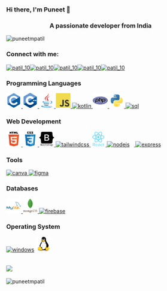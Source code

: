 ### Hi there, I'm Puneet 👋

<!--
**puneetmpatil/puneetmpatil** is a ✨ _special_ ✨ repository because its `README.md` (this file) appears on your GitHub profile.

Here are some ideas to get you started:

- 🔭 I’m currently working on ...
- 🌱 I’m currently learning ...
- 👯 I’m looking to collaborate on ...
- 🤔 I’m looking for help with ...
- 💬 Ask me about ...
- 📫 How to reach me: ...
- 😄 Pronouns: ...
- ⚡ Fun fact: ...
-->

<h3 align="center">A passionate developer from India</h3>

<p align="left"> <img src="https://komarev.com/ghpvc/?username=puneetmpatil&label=Profile%20views&color=0e75b6&style=flat" alt="puneetmpatil" /> </p>

<h3 align="left">Connect with me:</h3>
<p align="left">
<a href="https://www.codechef.com/users/patil_10" target="_blank"><img align="center" src="https://cdn.jsdelivr.net/npm/simple-icons@3.1.0/icons/codechef.svg" alt="patil_10" height="30" width="40" /></a><a href="https://www.hackerrank.com/patilpuneet01" target="_blank"><img align="center" src="https://cdn.jsdelivr.net/npm/simple-icons@3.1.0/icons/hackerrank.svg" alt="patil_10" height="30" width="40" /></a><a href="https://auth.geeksforgeeks.org/user/patil01" target="_blank"><img align="center" src="https://cdn.jsdelivr.net/npm/simple-icons@3.1.0/icons/geeksforgeeks.svg" alt="patil_10" height="30" width="40" /><a href="https://leetcode.com/patilpuneet01/" target="_blank"><img align="center" src="https://cdn.jsdelivr.net/npm/simple-icons@3.1.0/icons/leetcode.svg" alt="patil_10" height="30" width="40" /><a href="https://www.hackerearth.com/@patilpuneet01" target="_blank"><img align="center" src="https://cdn.jsdelivr.net/npm/simple-icons@3.1.0/icons/hackerearth.svg" alt="patil_10" height="30" width="40" /></a></p>

<h3 align="left">Programming Languages</h3>
<a href="https://www.cprogramming.com/" target="_blank" rel="noreferrer"> <img src="https://raw.githubusercontent.com/devicons/devicon/master/icons/c/c-original.svg" alt="c" width="40" height="40"/> </a> <a href="https://www.chartjs.org" target="_blank" rel="noreferrer"></a> <a href="https://www.w3schools.com/cpp/" target="_blank" rel="noreferrer"> <img src="https://raw.githubusercontent.com/devicons/devicon/master/icons/cplusplus/cplusplus-original.svg" alt="cplusplus" width="40" height="40"/> </a> <a href="https://www.java.com" target="_blank" rel="noreferrer"> <img src="https://raw.githubusercontent.com/devicons/devicon/master/icons/java/java-original.svg" alt="java" width="40" height="40"/> </a><a href="https://developer.mozilla.org/en-US/docs/Web/JavaScript" target="_blank" rel="noreferrer"> <img src="https://raw.githubusercontent.com/devicons/devicon/master/icons/javascript/javascript-original.svg" alt="javascript" width="40" height="40"/> </a><a href="https://kotlinlang.org" target="_blank" rel="noreferrer"> <img src="https://www.vectorlogo.zone/logos/kotlinlang/kotlinlang-icon.svg" alt="kotlin" width="40" height="40"/> </a> <a href="https://www.php.net" target="_blank" rel="noreferrer"> <img src="https://raw.githubusercontent.com/devicons/devicon/master/icons/php/php-original.svg" alt="php" width="40" height="40"/> </a> <a href="https://www.python.org" target="_blank" rel="noreferrer"> <img src="https://raw.githubusercontent.com/devicons/devicon/master/icons/python/python-original.svg" alt="python" width="40" height="40"/> </a><a href="#" target="_blank" rel="noreferrer"> <img src="https://img.icons8.com/external-bearicons-glyph-bearicons/64/null/external-SQL-file-extension-bearicons-glyph-bearicons.png" alt="sql" width="40" height="40"/></a> 


<h3 align="left">Web Development</h3>
<a href="https://www.w3.org/html/" target="_blank" rel="noreferrer"> <img src="https://raw.githubusercontent.com/devicons/devicon/master/icons/html5/html5-original-wordmark.svg" alt="html5" width="40" height="40"/> </a> <a href="https://www.w3schools.com/css/" target="_blank" rel="noreferrer"> <img src="https://raw.githubusercontent.com/devicons/devicon/master/icons/css3/css3-original-wordmark.svg" alt="css3" width="40" height="40"/> </a> <a href="https://getbootstrap.com" target="_blank" rel="noreferrer"> <img src="https://raw.githubusercontent.com/devicons/devicon/master/icons/bootstrap/bootstrap-plain-wordmark.svg" alt="bootstrap" width="40" height="40"/> </a> <a href="https://tailwindcss.com/" target="_blank"> <img src="https://img.icons8.com/color/48/null/tailwindcss.png" width="40" height="40" alt="tailwindcss"/></a><a href="https://reactjs.org/" target="_blank" rel="noreferrer"> <img src="https://raw.githubusercontent.com/devicons/devicon/master/icons/react/react-original-wordmark.svg" alt="react" width="40" height="40"/> </a><a href="https://nodejs.org/en/docs" target="_blank"> <img src="https://img.icons8.com/color/48/null/nodejs.png" width="40" height="40" alt="nodejs"/></a>
&nbsp;&nbsp;<a href="https://expressjs.com/" target="_blank" rel="noreferrer"> <img src="https://img.icons8.com/ios/50/null/express-js.png" alt="express" width="40"/></a>


 <h3 align="left">Tools</h3>
 <a href="https://www.canva.com/" target="_blank" rel="noreferrer"> <img src="https://www.vectorlogo.zone/logos/canva/canva-icon.svg" alt="canva" width="40" height="40"/> </a> <a href="https://www.figma.com/" target="_blank" rel="noreferrer"> <img src="https://www.vectorlogo.zone/logos/figma/figma-icon.svg" alt="figma" width="40" height="40"/> </a> 

 <h3 align="left">Databases</h3>
<a href="https://www.mysql.com/" target="_blank" rel="noreferrer"> <img src="https://raw.githubusercontent.com/devicons/devicon/master/icons/mysql/mysql-original-wordmark.svg" alt="mysql" width="40" height="40"/></a><a href="https://www.mongodb.com/" target="_blank" rel="noreferrer"> <img src="https://raw.githubusercontent.com/devicons/devicon/master/icons/mongodb/mongodb-original-wordmark.svg" alt="mongodb" width="40" height="40"/><a href="https://firebase.google.com/" target="_blank" rel="noreferrer"> <img src="https://www.vectorlogo.zone/logos/firebase/firebase-icon.svg" alt="firebase" width="40" height="40"/> </a>

 <h3 align="left">Operating System</h3>
 <a href="https://www.microsoft.com/en-in/windows/?r=1" target="_blank" rel="noreferrer"> <img src="https://img.icons8.com/ios-glyphs/30/null/windows-10.png" alt="windows" height="40" width="40"/></a> <a href="https://www.linux.org/" target="_blank" rel="noreferrer"> <img src="https://raw.githubusercontent.com/devicons/devicon/master/icons/linux/linux-original.svg" alt="linux" width="40" height="40"/> </a> 
 
<br>
<br>
<br>
<!-- <p><img align="left" src="https://github-readme-stats.vercel.app/api/top-langs?username=puneetmpatil&show_icons=true&locale=en&layout=compact" alt="puneetmpatil" /></p> -->
<img src="https://github-readme-stats.vercel.app/api/top-langs/?username=puneetmpatil&layout=compact" />
<br>
  
<p><img align="center" src="https://github-readme-streak-stats.herokuapp.com/?user=puneetmpatil&" alt="puneetmpatil" /></p>
